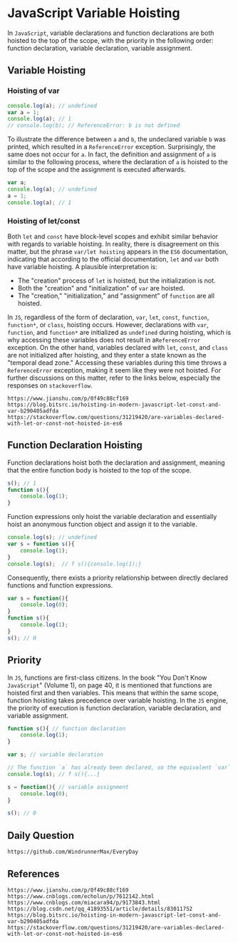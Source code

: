 # JavaScript Variable Hoisting

In `JavaScript`, variable declarations and function declarations are both hoisted to the top of the scope, with the priority in the following order: function declaration, variable declaration, variable assignment.

## Variable Hoisting

### Hoisting of var

```javascript
console.log(a); // undefined
var a = 1;
console.log(a); // 1
// console.log(b); // ReferenceError: b is not defined
```

To illustrate the difference between `a` and `b`, the undeclared variable `b` was printed, which resulted in a `ReferenceError` exception. Surprisingly, the same does not occur for `a`. In fact, the definition and assignment of `a` is similar to the following process, where the declaration of `a` is hoisted to the top of the scope and the assignment is executed afterwards.

```javascript
var a;
console.log(a); // undefined
a = 1;
console.log(a); // 1
```

### Hoisting of let/const

Both `let` and `const` have block-level scopes and exhibit similar behavior with regards to variable hoisting. In reality, there is disagreement on this matter, but the phrase `var/let hoisting` appears in the `ES6` documentation, indicating that according to the official documentation, `let` and `var` both have variable hoisting. A plausible interpretation is:

* The "creation" process of `let` is hoisted, but the initialization is not.
* Both the "creation" and "initialization" of `var` are hoisted.
* The "creation," "initialization," and "assignment" of `function` are all hoisted.

In `JS`, regardless of the form of declaration, `var`, `let`, `const`, `function`, `function*`, or `class`, hoisting occurs. However, declarations with `var`, `function`, and `function*` are initialized as `undefined` during hoisting, which is why accessing these variables does not result in a`ReferenceError` exception. On the other hand, variables declared with `let`, `const`, and `class` are not initialized after hoisting, and they enter a state known as the "temporal dead zone." Accessing these variables during this time throws a `ReferenceError` exception, making it seem like they were not hoisted. For further discussions on this matter, refer to the links below, especially the responses on `stackoverflow`.

```
https://www.jianshu.com/p/0f49c88cf169
https://blog.bitsrc.io/hoisting-in-modern-javascript-let-const-and-var-b290405adfda
https://stackoverflow.com/questions/31219420/are-variables-declared-with-let-or-const-not-hoisted-in-es6
```

## Function Declaration Hoisting

Function declarations hoist both the declaration and assignment, meaning that the entire function body is hoisted to the top of the scope.

```javascript
s(); // 1
function s(){
    console.log(1);
}
```

Function expressions only hoist the variable declaration and essentially hoist an anonymous function object and assign it to the variable.

```javascript
console.log(s); // undefined
var s = function s(){
    console.log(1);
}
console.log(s);  // f s(){console.log(1);}
```

Consequently, there exists a priority relationship between directly declared functions and function expressions.

```javascript
var s = function(){
    console.log(0);
}
function s(){
    console.log(1);
}
s(); // 0
```

## Priority

In `JS`, functions are first-class citizens. In the book "You Don't Know `JavaScript`" (Volume 1), on page 40, it is mentioned that functions are hoisted first and then variables. This means that within the same scope, function hoisting takes precedence over variable hoisting. In the `JS` engine, the priority of execution is function declaration, variable declaration, and variable assignment.

```javascript
function s(){ // function declaration
    console.log(1);
}

var s; // variable declaration

// The function `a` has already been declared, so the equivalent `var` declaration will be directly ignored
console.log(s); // f s(){...}  

s = function(){ // variable assignment
    console.log(0);
}

s(); // 0
```

## Daily Question

```
https://github.com/WindrunnerMax/EveryDay
```

## References

```
https://www.jianshu.com/p/0f49c88cf169
https://www.cnblogs.com/echolun/p/7612142.html
https://www.cnblogs.com/miacara94/p/9173843.html
https://blog.csdn.net/qq_41893551/article/details/83011752
https://blog.bitsrc.io/hoisting-in-modern-javascript-let-const-and-var-b290405adfda
https://stackoverflow.com/questions/31219420/are-variables-declared-with-let-or-const-not-hoisted-in-es6
```